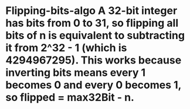 # Flipping-bits-algo A 32-bit integer has bits from 0 to 31, so flipping all bits of n is equivalent to subtracting it from 2^32 - 1 (which is 4294967295). This works because inverting bits means every 1 becomes 0 and every 0 becomes 1, so flipped = max32Bit - n.
